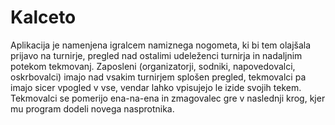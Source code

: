 # Kalceto

Aplikacija je namenjena igralcem namiznega nogometa, ki bi tem olajšala prijavo na turnirje, pregled nad ostalimi udeleženci turnirja in nadaljnim potekom tekmovanj.
Zaposleni (organizatorji, sodniki, napovedovalci, oskrbovalci) imajo nad vsakim turnirjem splošen pregled, tekmovalci pa imajo sicer vpogled v vse, vendar lahko vpisujejo le izide svojih tekem. Tekmovalci se pomerijo ena-na-ena in zmagovalec gre v naslednji krog, kjer mu program dodeli novega nasprotnika.
